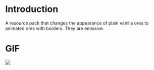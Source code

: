 # Introduction
A resource pack that changes the appearance of plain vanilla ores to animated ores with borders. They are emissive.
# GIF
![](https://i.imgur.com/3RcB2RA.gif)
